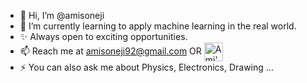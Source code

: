 - 👋 Hi, I’m @amisoneji
- 🌱 I’m currently learning to apply machine learning in the real world.
- ✨ Always open to exciting opportunities.
- 📫 Reach me at amisoneji92@gmail.com OR  <a href="https://www.linkedin.com/in/ami-soneji-a0919b82/" rel="nofollow"> <img align="center" alt="Ami's LinkdeIN" width="30px"  src="https://content.linkedin.com/content/dam/me/business/en-us/amp/brand-site/v2/bg/LI-Bug.svg.original.svg" style="max-width:100%;"></a>
- ⚡ You can also ask me about Physics, Electronics, Drawing ...
<!---
amisoneji/amisoneji is a ✨ special ✨ repository because its `README.md` (this file) appears on your GitHub profile.
You can click the Preview link to take a look at your changes.
--->
